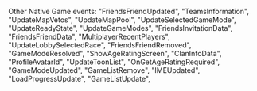 Other Native Game events:
  "FriendsFriendUpdated",
  "TeamsInformation",
  "UpdateMapVetos",
  "UpdateMapPool",
  "UpdateSelectedGameMode",
  "UpdateReadyState",
  "UpdateGameModes",
  "FriendsInvitationData",
  "FriendsFriendData",
  "MultiplayerRecentPlayers",
  "UpdateLobbySelectedRace",
  "FriendsFriendRemoved",
  "GameModeResolved",
  "ShowAgeRatingScreen",
  "ClanInfoData",
  "ProfileAvatarId",
  "UpdateToonList",
  "OnGetAgeRatingRequired",
  "GameModeUpdated",
  "GameListRemove",
  "IMEUpdated",
  "LoadProgressUpdate",
  "GameListUpdate",
